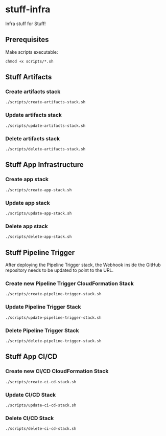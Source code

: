 # stuff-infra
Infra stuff for Stuff!

## Prerequisites
Make scripts executable:
```shell 
chmod +x scripts/*.sh
```

## Stuff Artifacts
### Create artifacts stack
```shell
./scripts/create-artifacts-stack.sh
```

### Update artifacts stack
```shell
./scripts/update-artifacts-stack.sh
```

### Delete artifacts stack
```shell
./scripts/delete-artifacts-stack.sh
```

## Stuff App Infrastructure

### Create app stack
```shell
./scripts/create-app-stack.sh
```

### Update app stack
```shell
./scripts/update-app-stack.sh
```

### Delete app stack
```shell
./scripts/delete-app-stack.sh
```

## Stuff Pipeline Trigger
After deploying the Pipeline Trigger stack, the Webhook inside the GitHub repository needs to be updated to point to the URL.

### Create new Pipeline Trigger CloudFormation Stack
```shell
./scripts/create-pipeline-trigger-stack.sh
```

### Update Pipeline Trigger Stack
```shell
./scripts/update-pipeline-trigger-stack.sh
```

### Delete Pipeline Trigger Stack
```shell
./scripts/delete-pipeline-trigger-stack.sh
```

## Stuff App CI/CD

### Create new CI/CD CloudFormation Stack
```shell
./scripts/create-ci-cd-stack.sh
```

### Update CI/CD Stack
```shell
./scripts/update-ci-cd-stack.sh
```

### Delete CI/CD Stack
```shell
./scripts/delete-ci-cd-stack.sh
```
